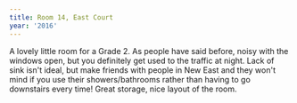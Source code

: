 ```yaml
---
title: Room 14, East Court
year: '2016'
---
```


A lovely little room for a Grade 2. As people have said before, noisy with the windows open, but you definitely get used to the traffic at night. Lack of sink isn't ideal, but make friends with people in New East and they won't mind if you use their showers/bathrooms rather than having to go downstairs every time! Great storage, nice layout of the room.